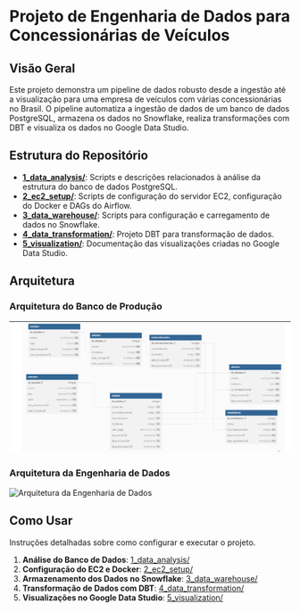 # Projeto de Engenharia de Dados para Concessionárias de Veículos

## Visão Geral

Este projeto demonstra um pipeline de dados robusto desde a ingestão até a visualização para uma empresa de veículos com várias concessionárias no Brasil. O pipeline automatiza a ingestão de dados de um banco de dados PostgreSQL, armazena os dados no Snowflake, realiza transformações com DBT e visualiza os dados no Google Data Studio.

## Estrutura do Repositório

- **[1_data_analysis/](1_data_analysis/)**: Scripts e descrições relacionados à análise da estrutura do banco de dados PostgreSQL.
- **[2_ec2_setup/](2_ec2_setup/)**: Scripts de configuração do servidor EC2, configuração do Docker e DAGs do Airflow.
- **[3_data_warehouse/](3_data_warehouse/)**: Scripts para configuração e carregamento de dados no Snowflake.
- **[4_data_transformation/](4_data_transformation/)**: Projeto DBT para transformação de dados.
- **[5_visualization/](5_visualization/)**: Documentação das visualizações criadas no Google Data Studio.

## Arquitetura

### Arquitetura do Banco de Produção

![Arquitetura do Banco de Produção](architecture/production_database_architecture.png)

### Arquitetura da Engenharia de Dados

![Arquitetura da Engenharia de Dados](architecture/data_engineering_architecture.png)

## Como Usar

Instruções detalhadas sobre como configurar e executar o projeto.

1. **Análise do Banco de Dados**: [1_data_analysis/](1_data_analysis/)
2. **Configuração do EC2 e Docker**: [2_ec2_setup/](2_ec2_setup/)
3. **Armazenamento dos Dados no Snowflake**: [3_data_warehouse/](3_data_warehouse/)
4. **Transformação de Dados com DBT**: [4_data_transformation/](4_data_transformation/)
5. **Visualizações no Google Data Studio**: [5_visualization/](5_visualization/)

